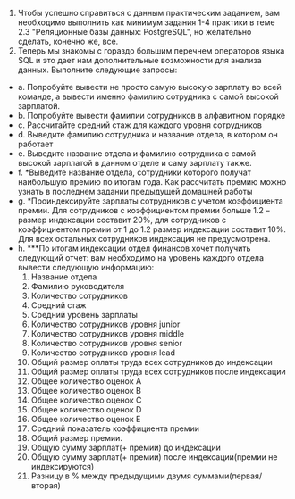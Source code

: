 1. Чтобы успешно справиться с данным практическим заданием, вам необходимо выполнить как минимум задания 1-4 практики в теме 2.3 "Реляционные базы данных: PostgreSQL", но желательно сделать, конечно же, все. 
2. Теперь мы знакомы с гораздо большим перечнем операторов языка SQL и это дает нам дополнительные возможности для анализа данных. Выполните следующие запросы: 
* a. Попробуйте вывести не просто самую высокую зарплату во всей команде, а вывести именно фамилию сотрудника с самой высокой зарплатой. 
* b. Попробуйте вывести фамилии сотрудников в алфавитном порядке 
* c. Рассчитайте средний стаж для каждого уровня сотрудников 
* d. Выведите фамилию сотрудника и название отдела, в котором он работает 
* e. Выведите название отдела и фамилию сотрудника с самой высокой зарплатой в данном отделе и саму зарплату также. 
* f. *Выведите название отдела, сотрудники которого получат наибольшую премию по итогам года. Как рассчитать премию можно узнать в последнем задании предыдущей домашней работы 
* g. *Проиндексируйте зарплаты сотрудников с учетом коэффициента премии. Для сотрудников с коэффициентом премии больше 1.2 – размер индексации составит 20%, для сотрудников с коэффициентом премии от 1 до 1.2 размер индексации составит 10%. Для всех остальных сотрудников индексация не предусмотрена. 
* h. ***По итогам индексации отдел финансов хочет получить следующий отчет: вам необходимо на уровень каждого отдела вывести следующую информацию:
  1. Название отдела 
  2. Фамилию руководителя
  3. Количество сотрудников
  4. Средний стаж
  5. Средний уровень зарплаты
  6. Количество сотрудников уровня junior
  7. Количество сотрудников уровня middle
  8. Количество сотрудников уровня senior
  9. Количество сотрудников уровня lead
  10. Общий размер оплаты труда всех сотрудников до индексации
  11. Общий размер оплаты труда всех сотрудников после индексации
  12. Общее количество оценок А
  13. Общее количество оценок B
  14. Общее количество оценок C
  15. Общее количество оценок D
  16. Общее количество оценок Е
  17. Средний показатель коэффициента премии
  18. Общий размер премии.
  19. Общую сумму зарплат(+ премии) до индексации
  20. Общую сумму зарплат(+ премии) после индексации(премии не индексируются)
  21. Разницу в % между предыдущими двумя суммами(первая/вторая)